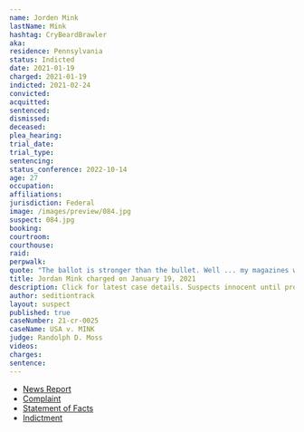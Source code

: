 ```yaml
---
name: Jorden Mink
lastName: Mink
hashtag: CryBeardBrawler
aka:
residence: Pennsylvania
status: Indicted
date: 2021-01-19
charged: 2021-01-19
indicted: 2021-02-24
convicted:
acquitted:
sentenced:
dismissed:
deceased:
plea_hearing:
trial_date:
trial_type:
sentencing:
status_conference: 2022-10-14
age: 27
occupation:
affiliations:
jurisdiction: Federal
image: /images/preview/084.jpg
suspect: 084.jpg
booking:
courtroom:
courthouse:
raid:
perpwalk:
quote: "The ballot is stronger than the bullet. Well ... my magazines will be fully loaded just in case it’s not."
title: Jordan Mink charged on January 19, 2021
description: Click for latest case details. Suspects innocent until proven guilty.
author: seditiontrack
layout: suspect
published: true
caseNumber: 21-cr-0025
caseName: USA v. MINK
judge: Randolph D. Moss
videos:
charges:
sentence:
---
```

- [News Report](https://triblive.com/local/feds-oakdale-man-stormed-capitol-with-baseball-bat-stole-chair/)
- [Complaint](https://www.justice.gov/opa/page/file/1357221/download)
- [Statement of Facts](https://www.justice.gov/opa/page/file/1357221/download)
- [Indictment](https://extremism.gwu.edu/sites/g/files/zaxdzs2191/f/Jorden%20Robert%20Mink%20Superseding%20Indictment.pdf)

